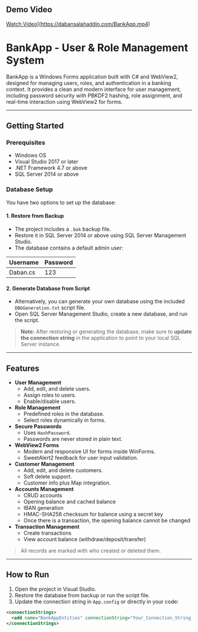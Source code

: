 

## Demo Video
[Watch Video](https://dabansalahaddin.com/BankApp.mp4)](https://dabansalahaddin.com/BankApp.mp4)





# BankApp - User & Role Management System

BankApp is a Windows Forms application built with C# and WebView2, designed for managing users, roles, and authentication in a banking context. It provides a clean and modern interface for user management, including password security with PBKDF2 hashing, role assignment, and real-time interaction using WebView2 for forms.

---

## Getting Started

### Prerequisites

- Windows OS
- Visual Studio 2017 or later
- .NET Framework 4.7 or above
- SQL Server 2014 or above

### Database Setup

You have two options to set up the database:

#### 1. Restore from Backup

- The project includes a `.bak` backup file.
- Restore it in SQL Server 2014 or above using SQL Server Management Studio.
- The database contains a default admin user:

| Username   | Password |
|-----------|----------|
| Daban.cs  | 123      |

#### 2. Generate Database from Script

- Alternatively, you can generate your own database using the included `DBGGeneration.txt` script file.
- Open SQL Server Management Studio, create a new database, and run the script.

> **Note:** After restoring or generating the database, make sure to **update the connection string** in the application to point to your local SQL Server instance.

---

## Features

- **User Management**
  - Add, edit, and delete users.
  - Assign roles to users.
  - Enable/disable users.
- **Role Management**
  - Predefined roles in the database.
  - Select roles dynamically in forms.
- **Secure Passwords**
  - Uses `HashPassword`.
  - Passwords are never stored in plain text.
- **WebView2 Forms**
  - Modern and responsive UI for forms inside WinForms.
  - SweetAlert2 feedback for user input validation.
- **Customer Management**
  - Add, edit, and delete customers.
  - Soft delete support.
  - Customer info plus Map integration.
- **Accounts Management**
  - CRUD accounts
  - Opening balance and cached balance
  - IBAN generation
  - HMAC-SHA256 checksum for balance using a secret key
  - Once there is a transaction, the opening balance cannot be changed
- **Transaction Management**
  - Create transactions
  - View account balance (withdraw/deposit/transfer)

> All records are marked with who created or deleted them.

---

## How to Run

1. Open the project in Visual Studio.
2. Restore the database from backup or run the script file.
3. Update the connection string in `App.config` or directly in your code:

```xml
<connectionStrings>
  <add name="BankAppEntities" connectionString="Your_Connection_String_Here" providerName="System.Data.SqlClient" />
</connectionStrings>






